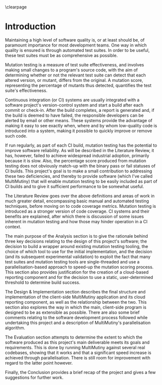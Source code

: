\clearpage

# Introduction

Maintaining a high level of software quality is, or at least should be, of paramount importance for most development teams. One way in which quality is ensured is through automated test suites. In order to be useful, these test suites must be as comprehensive as possible.

Mutation testing is a measure of test suite effectiveness, and involves making small changes to a program's source code, with the aim of determining whether or not the relevant test suite can detect that each altered version, or mutant, differs from the original. A mutation score, representing the percentage of mutants thus detected, quantifies the test suite's effectiveness.

Continuous integration (or CI) systems are usually integrated with a software project's version-control system and start a build after each commit or check-in. After the build completes, a report is generated and, if the build is deemed to have failed, the responsible developers can be alerted by email or other means. These systems provide the advantage of making it easy to see exactly when, where and by whom low-quality code is introduced into a system, making it possible to quickly improve or remove such code.

If run regularly, as part of each CI build, mutation testing has the potential to improve software reliability. As will be described in the Literature Review, it has, however, failed to achieve widespread industrial adoption, primarily because it is slow. Also, the percentage score produced from mutation testing does not obviously match-up with the binary pass or fail statuses of CI builds. This project's goal is to make a small contribution to addressing these two deficiencies, and thereby to provide software (which I've called MultiMutiny) that will enable mutation testing to be easily included as part of CI builds and to give it sufficient performance to be somewhat useful.

The Literature Review goes over the above definitions and areas of work in much greater detail, encompassing basic manual and automated testing techniques, before moving on to code coverage metrics. Mutation testing is introduced as a stronger version of code coverage. CI systems and their benefits are explained, after which there is discussion of some issues inherent in mutation testing and how those may hinder operation in a CI context.

The main purpose of the Analysis section is to give the rationale behind three key decisions relating to the design of this project's software; the decision to build a wrapper around existing mutation testing tooling, the choice of which tool to use for the initial implementation, and the decision (and its subsequent experimental validation) to exploit the fact that many test suites and mutation testing tools are single-threaded and use a parallelisation-based approach to speed-up the mutation scoring process. This section also provides justification for the creation of a cloud-based reporting component and for the decision to use a static, user-determined threshold to determine build success.

The Design & Implementation section describes the final structure and implementation of the client-side MultiMutiny application and its cloud reporting component, as well as the relationship between the two. This section also explores the way in which the main, client-side program is designed to be as extensible as possible. There are also some brief comments relating to the software development process followed while undertaking this project and a description of MultiMutiny's parallelisation algorithm.

The Evaluation section attempts to determine the extent to which the software produced as this project's main deliverable meets its goals and requirements. This is done by running MultiMutiny against several real codebases, showing that it works and that a significant speed increase is achieved through parallelisation. There is still room for improvement with regard to the latter point however.

Finally, the Conclusion provides a brief recap of the project and gives a few suggestions for further work.
